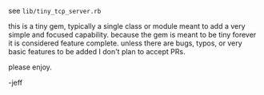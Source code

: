 see `lib/tiny_tcp_server.rb`

this is a tiny gem, typically a single class or module meant to add a very
simple and focused capability. because the gem is meant to be tiny forever it is
considered feature complete. unless there are bugs, typos, or very basic
features to be added I don't plan to accept PRs.

please enjoy.

-jeff


